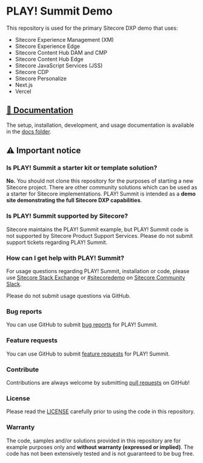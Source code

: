 # PLAY! Summit Demo

This repository is used for the primary Sitecore DXP demo that uses:

- Sitecore Experience Management (XM)
- Sitecore Experience Edge
- Sitecore Content Hub DAM and CMP
- Sitecore Content Hub Edge
- Sitecore JavaScript Services (JSS)
- Sitecore CDP
- Sitecore Personalize
- Next.js
- Vercel

## [📖 Documentation](docs/README.md)

The setup, installation, development, and usage documentation is available in the [docs folder](docs/README.md).

## ⚠ Important notice

### Is PLAY! Summit a starter kit or template solution?

**No.** You should not clone this repository for the purposes of starting a new Sitecore project. There are other community solutions which can be used as a starter for Sitecore implementations. PLAY! Summit is intended as a **demo site demonstrating the full Sitecore DXP capabilities**.

### Is PLAY! Summit supported by Sitecore?

Sitecore maintains the PLAY! Summit example, but PLAY! Summit code is not supported by Sitecore Product Support Services. Please do not submit support tickets regarding PLAY! Summit.

### How can I get help with PLAY! Summit?

For usage questions regarding PLAY! Summit, installation or code, please use [Sitecore Stack Exchange](https://sitecore.stackexchange.com/) or [#sitecoredemo](https://sitecorechat.slack.com/messages/CASEB5M38) on [Sitecore Community Slack](https://sitecore.chat/).

Please do not submit usage questions via GitHub.

### Bug reports

You can use GitHub to submit [bug reports](https://github.com/Sitecore/Sitecore.Demo.Edge/issues/new) for PLAY! Summit.

### Feature requests

You can use GitHub to submit [feature requests](https://github.com/Sitecore/Sitecore.Demo.Edge/issues/new) for PLAY! Summit.

### Contribute

Contributions are always welcome by submitting [pull requests](https://github.com/Sitecore/Sitecore.Demo.Edge/pulls) on GitHub!

### License

Please read the [LICENSE](https://github.com/Sitecore/Sitecore.Demo.Edge/blob/main/LICENSE) carefully prior to using the code in this repository.

### Warranty

The code, samples and/or solutions provided in this repository are for example purposes only and **without warranty (expressed or implied)**. The code has not been extensively tested and is not guaranteed to be bug free.
